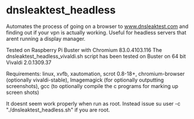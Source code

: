 # dnsleaktest_headless

  Automates the process of going on a browser to www.dnsleaktest.com
    and finding out if your vpn is actually working.  Useful for
    headless servers that arent running a display manager.

  Tested on Raspberry Pi Buster with Chromium 83.0.4103.116
     The dnsleaktest_headless_vivaldi.sh script has been tested on Buster on 64 bit Vivaldi 2.0.1309.37
     
  Requirements: linux, xvfb, xautomation, scrot 0.8-18+,
    chromium-browser (optionally vivaldi-stable), Imagemagick (for
    optionally outputting screenshots), gcc (to optionally compile the
    c programs for marking up screen shots)

  It doesnt seem work properly when run as root.  Instead issue su user -c "./dnsleaktest_headless.sh" if you are root.

